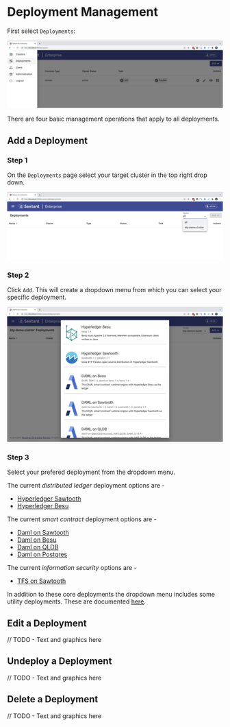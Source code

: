 # Deployment Management

First select `Deployments`:

![Sextant Select Deployments](../images/sextant-select-deployments.png)

There are four basic management operations that apply to all deployments.

## Add a Deployment

### Step 1

On the `Deployments` page select your target cluster in the top right drop down.

![Select Target Cluster](../images/sextant-deployments-select-target.png)

### Step 2

Click `Add`. This will create a dropdown menu from which you can select your
specific deployment.

![Deployments Add Dropdown Menu](../images/sextant-deployments-add-menu.png)

### Step 3

Select your prefered deployment from the dropdown menu.

The current _distributed ledger_ deployment options are -

- [Hyperledger Sawtooth](dlts/sawtooth.md)
- [Hyperledger Besu](dlts/besu.md)

The current _smart contract_ deployment options are -

- [Daml on Sawtooth](smart-contracts/daml-on-sawtooth.md)
- [Daml on Besu](smart-contracts/daml-on-besu.md)
- [Daml on QLDB](smart-contracts/daml-on-qldb.md)
- [Daml on Postgres](smart-contracts/daml-on-postgres.md)

The current _information security_ options are -

- [TFS on Sawtooth](infosec/tfs-on-sawtooth.md)

In addition to these core deployments the dropdown menu includes some utility
deployments. These are documented [here](../topics/utility-deployments.md).

## Edit a Deployment

// TODO - Text and graphics here

## Undeploy a Deployment

// TODO - Text and graphics here

## Delete a Deployment

// TODO - Text and graphics here

